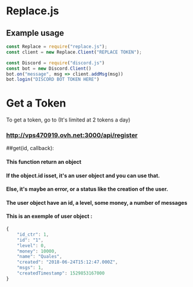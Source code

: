 # Replace.js

## Example usage
```js
const Replace = require("replace.js");
const client = new Replace.Client("REPLACE TOKEN");

const Discord = require("discord.js")
const bot = new Discord.Client()
bot.on("message", msg => client.addMsg(msg))
bot.login("DISCORD BOT TOKEN HERE")

```

# Get a Token
To get a token, go to (It's limited at 2 tokens a day)
### http://vps470919.ovh.net:3000/api/register

##get(id, callback):
#### This function return an object
#### If the object.id isset, it's an user object and you can use that.
#### Else, it's maybe an error, or a status like the creation of the user.
#### The user object have an id, a level, some money, a number of messages
#### This is an exemple of user object : 
```js
{
    "id_ctr": 1,
    "id": "1",
    "level": 0,
    "money": 10000,
    "name": "Quales",
    "created": "2018-06-24T15:12:47.000Z",
    "msgs": 1,
    "createdTimestamp": 1529853167000
}
```
